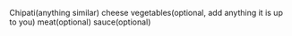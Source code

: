 Chipati(anything similar)
cheese
vegetables(optional, add anything it is up to you)
meat(optional)
sauce(optional)